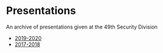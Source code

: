 # Presentations

An archive of presentations given at the 49th Security Division
* [2019-2020]()
* [2017-2018](https://github.com/49thSecurityDivision/slideshows/tree/master/2017-2018)
